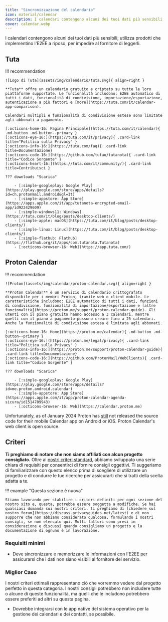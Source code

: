 ```yaml
---
title: "Sincronizzazione del calendario"
icon: material/calendar
description: I calendari contengono alcuni dei tuoi dati più sensibili; utilizza prodotti che implementino la crittografia a riposo.
cover: calendar.webp
---
```


I calendari contengono alcuni dei tuoi dati più sensibili; utilizza prodotti che implementino l'E2EE a riposo, per impedire al fornitore di leggerli.

## Tuta

!!! recommendation

    ![Logo di Tuta](assets/img/calendario/tuta.svg){ align=right }
    
    **Tuta** offre un calendario gratuito e criptato su tutte le loro piattaforme supportate. Le funzionalità includono: E2EE automatico di tutti i dati, funzionalità di condivisione, importazione/esportazione, autenticazione a più fattori e [more](https://tuta.com/it/calendar-app-comparison).
    
    Calendari multipli e funzionalità di condivisione estese sono limitate agli abbonati a pagamento.
    
    [:octicons-home-16: Pagina Principale](https://tuta.com/it/calendar){ .md-button .md-button--primary }
    [:octicons-eye-16:](https://tuta.com/it/privacy){ .card-link title="Politica sulla Privacy" }
    [:octicons-info-16:](https://tuta.com/faq){ .card-link title=Documentazione}
    [:octicons-code-16:](https://github.com/tutao/tutanota){ .card-link title="Codice Sorgente" }
    [:octicons-heart-16:](https://tuta.com/it/community/){ .card-link title=Contribuisci }
    
    ??? downloads "Scarica"
    
        - [:simple-googleplay: Google Play](https://play.google.com/store/apps/details?id=ch.protonmail.android&gl=It)
        - [:simple-appstore: App Store](https://apps.apple.com/it/app/tutanota-encrypted-email-app/id922429609)
        - [:simple-windows11: Windows](https://tuta.com/it/blog/posts/desktop-clients/)
        - [:simple-apple: macOS](https://tuta.com/it/blog/posts/desktop-clients/)
        - [:simple-linux: Linux](https://tuta.com/it/blog/posts/desktop-clients/)
        - [:simple-flathub: Flathub](https://flathub.org/it/apps/com.tutanota.Tutanota)
        - [:octicons-browser-16: Web](https://app.tuta.com/)

## Proton Calendar

!!! recommendation

    ![Proton](assets/img/calendar/proton-calendar.svg){ align=right }
    
    **Proton Calendar** è un servizio di calendario crittografato disponibile per i membri Proton, tramite web o client mobile. Le caratteristiche includono: E2EE automatico di tutti i dati, funzioni di condivisione, funzionalità di importazione/esportazione e [altre funzionalità](https://proton.me/support/proton-calendar-guide). Gli utenti con il piano gratuito hanno accesso a 3 calendari, mentre quelli con il piano a pagamento possono creare fino a 25 calendari. Anche la funzionalità di condivisione estesa è limitata agli abbonati.
    
    [:octicons-home-16: Home](https://proton.me/calendar){ .md-button .md-button--primary }
    [:octicons-eye-16:](https://proton.me/legal/privacy){ .card-link title="Politica sulla Privacy" }
    [:octicons-info-16:](https://proton.me/support/proton-calendar-guide){ .card-link title=Documentazione}
    [:octicons-code-16:](https://github.com/ProtonMail/WebClients){ .card-link title="Codice Sorgente" }
    
    ??? downloads "Scarica"
    
        - [:simple-googleplay: Google Play](https://play.google.com/store/apps/details?id=me.proton.android.calendar)
        - [:simple-appstore: App Store](https://apps.apple.com/it/app/proton-calendar-agenda-sicura/id1514709943)
        - [:octicons-browser-16: Web](https://calendar.proton.me)

Unfortunately, as of January 2024 Proton has [still](https://discuss.privacyguides.net/t/proton-calendar-is-not-open-source-mobile/14656/8) not released the source code for their mobile Calendar app on Android or iOS. Proton Calendar's web client is open source.

## Criteri

**Ti preghiamo di notare che non siamo affiliati con alcun progetto consigliato.** Oltre ai [nostri criteri standard](about/criteria.md), abbiamo sviluppato una serie chiara di requisiti per consentirci di fornire consigli oggettivi. Ti suggeriamo di familiarizzare con questo elenco prima di scegliere di utilizzare un progetto e di condurre le tue ricerche per assicurarti che si tratti della scelta adatta a te.

!!! example "Questa sezione è nuova"

    Stiamo lavorando per stabilire i criteri definiti per ogni sezione del nostro sito e, questa, potrebbe essere soggetta a modifiche. Se hai qualsiasi domanda sui nostri criteri, ti preghiamo di [chiedere sul nostro forum](https://discuss.privacyguides.net/latest) e di non supporre che non abbiamo considerato qualcosa, formulando i nostri consigli, se non elencato qui. Molti fattori sono presi in considerazione e discussi quando consigliamo un progetto e la documentazione di ognuno è in lavorazione.

### Requisiti minimi

- Deve sincronizzare e memorizzare le informazioni con l'E2EE per assicurarsi che i dati non siano visibili al fornitore del servizio.

### Miglior Caso

I nostri criteri ottimali rappresentano ciò che vorremmo vedere dal progetto perfetto in questa categoria. I nostri consigli potrebbero non includere tutte o alcune di queste funzionalità, ma quelli che le includono potrebbero essere preferiti ad altri su questa pagina.

- Dovrebbe integrarsi con le app native del sistema operativo per la gestione dei calendari e dei contatti, se possibile.
